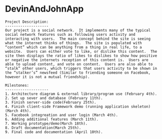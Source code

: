 DevinAndJohnApp
===============

    Project Description:
    --------------------
    Our project is a social network.  It implements many of the typical social network features such as following users activity and interacting with users.  The main concept behind the site is seeing what the internet thinks of things.  The site is populated with “content” which can be anything from a thing in real life, to a website.  Users can either vote to like, or dislike this content.  The site then displays the ratio of likes to dislikes to show how positive or negative the internets reception of this content is.  Users are able to upload content, and vote on content.  Users are also able to “stalk” other users, which triggers that users activity to be shown in the “stalker’s” newsfeed (Similar to friending someone on Facebook, however it is not a mutual friendship). 
    
    Milestones:
    --------------------
    1. Architecture diagram & external library/program use (February 4th).
    2. Set up sever and database (February 11th).
    3. Finish server-side code(February 25th).
    4. Finish client-side Framework demo (running application skeleton)(March 4th).
    5. Facebook integreation and user login (March 4th).
    6. Adding additional features (March 11th).
    7. Working prototype/demo(March 18th).
    8. Draft documentation(March 25th).
    9. Final code and documentation (April 10th).
